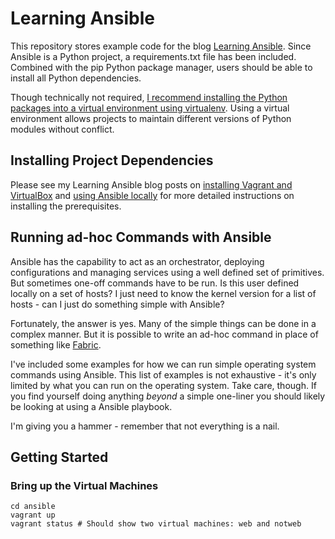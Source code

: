 # Learning Ansible

This repository stores example code for the blog [Learning Ansible](https://www.learningansible.com).  Since Ansible is a Python project, a requirements.txt file has been included.  Combined with the pip Python package manager, users should be able to install all Python dependencies.  

Though technically not required, [I recommend installing the Python packages into a virtual environment using virtualenv](http://docs.python-guide.org/en/latest/dev/virtualenvs/#lower-level-virtualenv).  Using a virtual environment allows projects to maintain different versions of Python modules without conflict.

## Installing Project Dependencies

Please see my Learning Ansible blog posts on [installing Vagrant and VirtualBox](https://learningansible.com/2017/10/17/working-with-ansible-locally-using-virtualbox-and-vagrant-part-1-of-2/) and [using Ansible locally](https://learningansible.com/2017/10/27/working-with-ansible-locally-using-virtualbox-and-vagrant-part-2-of-2/) for more detailed instructions on installing the prerequisites.

## Running ad-hoc Commands with Ansible

Ansible has the capability to act as an orchestrator, deploying configurations and managing services using a well defined set of primitives.  But sometimes one-off commands have to be run.  Is this user defined locally on a set of hosts?  I just need to know the kernel version for a list of hosts - can I just do something simple with Ansible?

Fortunately, the answer is yes.  Many of the simple things can be done in a complex manner.  But it is possible to write an ad-hoc command in place of something like [Fabric](http://www.fabfile.org/).  

I've included some examples for how we can run simple operating system commands using Ansible.  This list of examples is not exhaustive - it's only limited by what you can run on the operating system.  Take care, though.  If you find yourself doing anything _beyond_ a simple one-liner you should likely be looking at using a Ansible playbook.  

I'm giving you a hammer - remember that not everything is a nail.

## Getting Started

### Bring up the Virtual Machines

```
cd ansible
vagrant up
vagrant status # Should show two virtual machines: web and notweb
```
